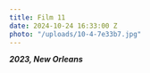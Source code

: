```yaml
---
title: Film 11
date: 2024-10-24 16:33:00 Z
photo: "/uploads/10-4-7e33b7.jpg"
---
```


***2023, New Orleans***